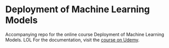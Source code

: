 # Deployment of Machine Learning Models
Accompanying repo for the online course Deployment of Machine Learning Models.
LOL
For the documentation, visit the [course on Udemy](https://www.udemy.com/deployment-of-machine-learning-models/?couponCode=TIDREPO).
